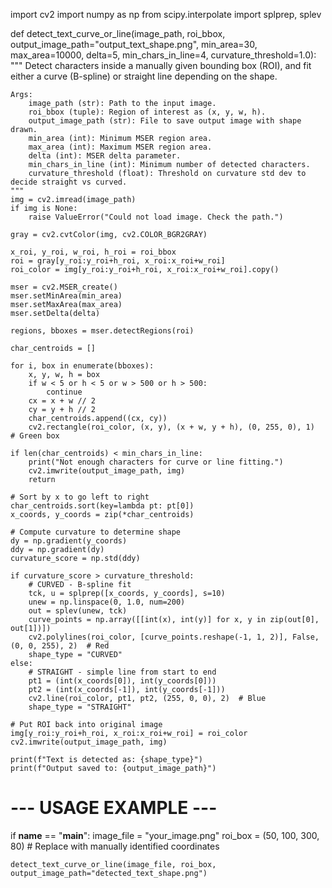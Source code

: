 import cv2
import numpy as np
from scipy.interpolate import splprep, splev

def detect_text_curve_or_line(image_path, roi_bbox, output_image_path="output_text_shape.png",
                              min_area=30, max_area=10000, delta=5, min_chars_in_line=4,
                              curvature_threshold=1.0):
    """
    Detect characters inside a manually given bounding box (ROI),
    and fit either a curve (B-spline) or straight line depending on the shape.

    Args:
        image_path (str): Path to the input image.
        roi_bbox (tuple): Region of interest as (x, y, w, h).
        output_image_path (str): File to save output image with shape drawn.
        min_area (int): Minimum MSER region area.
        max_area (int): Maximum MSER region area.
        delta (int): MSER delta parameter.
        min_chars_in_line (int): Minimum number of detected characters.
        curvature_threshold (float): Threshold on curvature std dev to decide straight vs curved.
    """
    img = cv2.imread(image_path)
    if img is None:
        raise ValueError("Could not load image. Check the path.")

    gray = cv2.cvtColor(img, cv2.COLOR_BGR2GRAY)

    x_roi, y_roi, w_roi, h_roi = roi_bbox
    roi = gray[y_roi:y_roi+h_roi, x_roi:x_roi+w_roi]
    roi_color = img[y_roi:y_roi+h_roi, x_roi:x_roi+w_roi].copy()

    mser = cv2.MSER_create()
    mser.setMinArea(min_area)
    mser.setMaxArea(max_area)
    mser.setDelta(delta)

    regions, bboxes = mser.detectRegions(roi)

    char_centroids = []

    for i, box in enumerate(bboxes):
        x, y, w, h = box
        if w < 5 or h < 5 or w > 500 or h > 500:
            continue
        cx = x + w // 2
        cy = y + h // 2
        char_centroids.append((cx, cy))
        cv2.rectangle(roi_color, (x, y), (x + w, y + h), (0, 255, 0), 1)  # Green box

    if len(char_centroids) < min_chars_in_line:
        print("Not enough characters for curve or line fitting.")
        cv2.imwrite(output_image_path, img)
        return

    # Sort by x to go left to right
    char_centroids.sort(key=lambda pt: pt[0])
    x_coords, y_coords = zip(*char_centroids)

    # Compute curvature to determine shape
    dy = np.gradient(y_coords)
    ddy = np.gradient(dy)
    curvature_score = np.std(ddy)

    if curvature_score > curvature_threshold:
        # CURVED - B-spline fit
        tck, u = splprep([x_coords, y_coords], s=10)
        unew = np.linspace(0, 1.0, num=200)
        out = splev(unew, tck)
        curve_points = np.array([[int(x), int(y)] for x, y in zip(out[0], out[1])])
        cv2.polylines(roi_color, [curve_points.reshape(-1, 1, 2)], False, (0, 0, 255), 2)  # Red
        shape_type = "CURVED"
    else:
        # STRAIGHT - simple line from start to end
        pt1 = (int(x_coords[0]), int(y_coords[0]))
        pt2 = (int(x_coords[-1]), int(y_coords[-1]))
        cv2.line(roi_color, pt1, pt2, (255, 0, 0), 2)  # Blue
        shape_type = "STRAIGHT"

    # Put ROI back into original image
    img[y_roi:y_roi+h_roi, x_roi:x_roi+w_roi] = roi_color
    cv2.imwrite(output_image_path, img)

    print(f"Text is detected as: {shape_type}")
    print(f"Output saved to: {output_image_path}")


# --- USAGE EXAMPLE ---
if __name__ == "__main__":
    image_file = "your_image.png"
    roi_box = (50, 100, 300, 80)  # Replace with manually identified coordinates

    detect_text_curve_or_line(image_file, roi_box, output_image_path="detected_text_shape.png")